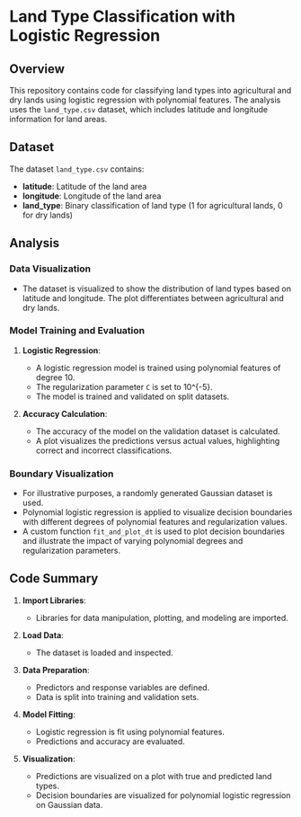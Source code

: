 # Land Type Classification with Logistic Regression

## Overview

This repository contains code for classifying land types into agricultural and dry lands using logistic regression with polynomial features. The analysis uses the `land_type.csv` dataset, which includes latitude and longitude information for land areas.

## Dataset

The dataset `land_type.csv` contains:

- **latitude**: Latitude of the land area
- **longitude**: Longitude of the land area
- **land_type**: Binary classification of land type (1 for agricultural lands, 0 for dry lands)


## Analysis

### Data Visualization

- The dataset is visualized to show the distribution of land types based on latitude and longitude. The plot differentiates between agricultural and dry lands.

### Model Training and Evaluation

1. **Logistic Regression**:
   - A logistic regression model is trained using polynomial features of degree 10.
   - The regularization parameter `C` is set to 10^{-5}.
   - The model is trained and validated on split datasets.

2. **Accuracy Calculation**:
   - The accuracy of the model on the validation dataset is calculated.
   - A plot visualizes the predictions versus actual values, highlighting correct and incorrect classifications.

### Boundary Visualization

- For illustrative purposes, a randomly generated Gaussian dataset is used.
- Polynomial logistic regression is applied to visualize decision boundaries with different degrees of polynomial features and regularization values.
- A custom function `fit_and_plot_dt` is used to plot decision boundaries and illustrate the impact of varying polynomial degrees and regularization parameters.


## Code Summary

1. **Import Libraries**:
   - Libraries for data manipulation, plotting, and modeling are imported.

2. **Load Data**:
   - The dataset is loaded and inspected.

3. **Data Preparation**:
   - Predictors and response variables are defined.
   - Data is split into training and validation sets.

4. **Model Fitting**:
   - Logistic regression is fit using polynomial features.
   - Predictions and accuracy are evaluated.

5. **Visualization**:
   - Predictions are visualized on a plot with true and predicted land types.
   - Decision boundaries are visualized for polynomial logistic regression on Gaussian data.
  

  
